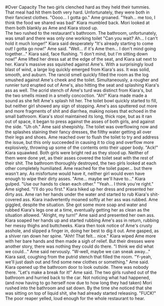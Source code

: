 #Over Capacity
The two girls clenched hard as they held their tummies. That meal had hit them both very hard. Unfortunately, they were both in their fanciest clothes.
"Oooo... I gotta go." Ame groaned.
"Yeah... me too, I think the food we shared was bad" Kiara mumbled back.
Mori looked at them both blankly as Ame and Kiara stood up.  
The two rushed to the restaurant's bathroom. The bathroom, unfortunately, was small and there was only one working toilet
"Can you wait? Ah... I can't hold it much longer!" Kiara said desperately
"It's already starting to come out! I gotta go now!" Ame said.
"Well... if it's Ame then... I don't mind going together..." Kiara said, face flushing.
"I don't mind, but I'm sitting down now!" Ame lifted her dress sat at the edge of the seat, and Kiara sat next to her. Kiara's massive ass squished against Ame's. 
With a surprisingly loud blast of wind, a large log quickly emerged from Kiara's ass. It was solid, smooth, and auburn. The rancid smell quickly filled the room as the log smushed against Ame's cheek and the toilet. Simultaneously, a rougher and runnier turd erupted out of Ame's, also hitting the seat and  splashing Kiara's ass as well. The acrid stench of Ame's turd was distinct from Kiara's, but the two smells mixed in a smelly concoction.
"Ah!" Kiara made made a sound as she felt Ame's splash hit her.
The toilet bowl quickly started to fill, but neither girl showed any sign of stopping. Ame's ass sputtered out more and more fragments of shit and diarrhea, making noises that echoed in the small bathroom. Kiara's stool maintained its long, thick rope, but as it ran out of space, it began to press against the asses of both girls, and against the side.
"Uh oh." Ame said sheepishly. 
The toilet was overflowing now and the splashes staining their fancy dresses, the filthy water getting all over their legs and shoes. Ame reached over to flush the toilet to try and address the issue, but this only succeeded in causing it to clog and overflow more explosively, throwing up some of the contents onto their upper body.
"Ack!" Kiara squawked.
Both girls were bright red as they stood up. Neither of them were done yet, as their asses covered the toilet seat with the rest of their shit. The bathroom thoroughly destroyed, the two girls looked at each other completely humiliated. Ame reached for the toilet paper... but there wasn't any. As misfortune would have it, neither girl would even have enough to wipe their dirty asses.
"Ame... maybe we'll have to..." Kiara gulped. "Use our hands to clean each other."
"Yeah... I think you're right." Ame sighed. "I'll do you first."
Kiara hiked up her dress and presented her dirty ass. Ame ran her hands under the water and started to rub Kiara's shit-covered ass. Kiara inadvertently moaned softly at her ass was rubbed. Ame giggled, despite the situation. She got some more soap and water and rubbed Kiara's legs one at a time, eventually getting her as clean as the situation allowed. 
"Alright, my turn!" Ame said and presented her own ass.
Kiara soaped her hands up and started rubbing Ame's ass in return, rubbing her messy thighs and buttcheeks. Kiara then took notice of Ame's crusty asshole, and slipped a finger in, doing her best to dig it out. Ame gasped, as a shiver ran down her spine.
"Ahh! That felt... nice."
Kiara wiped Ame more with her bare hands and then made a sigh of relief. But their dresses were another story, there was nothing they could do there.
"I think we did what we could..." Ame said nervously.
"W-well, maybe we can sneak away..." Kiara said, coughing from the putrid stench that filled the room.
"Y-yeah, we'll just dash out and find some new clothes or something." Ame said.
Kiara opened up the bathroom door to look outside. There was nobody there. 
"Let's make a break for it!" Ame said.
The two girls rushed out of the bathroom and hurried back to the car.
Not noticing what had happened, (and now having to go herself now due to how long they had taken) Mori rushed into the bathroom and sat down. By the time she noticed that she was sitting on top of liquid shit, she had already started releasing.
"FUCK!" The poor reaper yelled, loud enough for the whole restaurant to hear.
